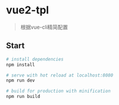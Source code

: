 # vue2-tpl

> 根据vue-cli精简配置

## Start

``` bash
# install dependencies
npm install

# serve with hot reload at localhost:8080
npm run dev

# build for production with minification
npm run build
```

